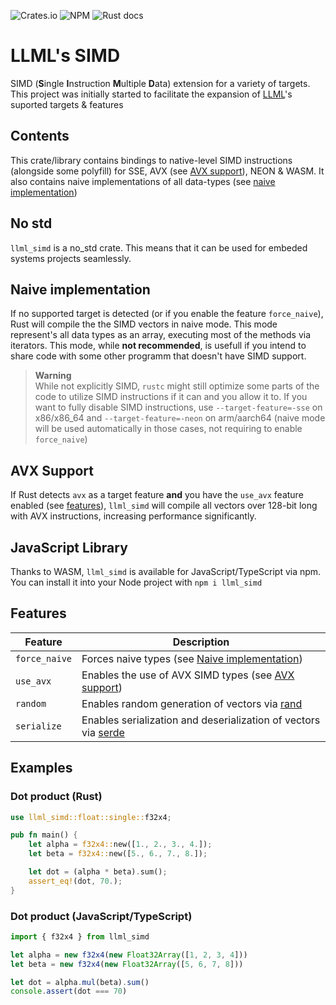 ![Crates.io](https://img.shields.io/crates/v/llml_simd)
![NPM](https://img.shields.io/npm/v/llml_simd)
![Rust docs](https://img.shields.io/docsrs/llml_simd)

# LLML's SIMD
SIMD (**S**ingle **I**nstruction **M**ultiple **D**ata) extension for a variety of targets.
This project was initially started to facilitate the expansion of [LLML](https://github.com/Aandreba/llml)'s suported targets & features

## Contents ##
This crate/library contains bindings to native-level SIMD instructions (alongside some polyfill) for SSE, AVX (see [AVX support](##AVX-Support)), NEON & WASM. It also contains naive implementations of all data-types (see [naive implementation](##Naive-implementation))

## No std ##
```llml_simd``` is a no_std crate. This means that it can be used for embeded systems projects seamlessly.

## Naive implementation ##
If no supported target is detected (or if you enable the feature ```force_naive```), Rust will compile the the SIMD vectors in naive mode. This mode represent's all data types as an array, executing most of the methods via iterators. This mode, while **not recommended**, is usefull if you intend to share code with some other programm that doesn't have SIMD support.

> **Warning**\
> While not explicitly SIMD, ```rustc``` might still optimize some parts of the code to utilize SIMD instructions if it can and you allow it to.
> If you want to fully disable SIMD instructions, use ```--target-feature=-sse``` on x86/x86_64 and ```--target-feature=-neon``` on arm/aarch64 (naive mode will be used automatically in those cases, not requiring to enable ```force_naive```)

## AVX Support ##
If Rust detects ```avx``` as a target feature **and** you have the ```use_avx``` feature enabled (see [features](##Features)), ```llml_simd``` will compile all vectors over 128-bit long with AVX instructions, increasing performance significantly.

## JavaScript Library ##
Thanks to WASM, ```llml_simd``` is available for JavaScript/TypeScript via npm.\
You can install it into your Node project with ```npm i llml_simd```

## Features ##
| Feature           | Description                                                                                         |
| ----------------- | --------------------------------------------------------------------------------------------------- |
| ```force_naive``` | Forces naive types (see [Naive implementation](#Naive-implementation))                              |
| ```use_avx```     | Enables the use of AVX SIMD types (see [AVX support](##AVX-Support))                                |
| ```random```      | Enables random generation of vectors via [rand](https://github.com/rust-random/rand)                |
| ```serialize```   | Enables serialization and deserialization of vectors via [serde](https://github.com/serde-rs/serde) |

## Examples ##
### Dot product (Rust) ###
```rust
use llml_simd::float::single::f32x4;

pub fn main() {
    let alpha = f32x4::new([1., 2., 3., 4.]);
    let beta = f32x4::new([5., 6., 7., 8.]);

    let dot = (alpha * beta).sum();
    assert_eq!(dot, 70.);
}
```

### Dot product (JavaScript/TypeScript) ###
```typescript
import { f32x4 } from llml_simd

let alpha = new f32x4(new Float32Array([1, 2, 3, 4]))
let beta = new f32x4(new Float32Array([5, 6, 7, 8]))

let dot = alpha.mul(beta).sum()
console.assert(dot === 70)
```
